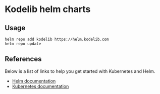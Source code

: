 # Kodelib helm charts

## Usage

    helm repo add kodelib https://helm.kodelib.com
    helm repo update

## References

Below is a list of links to help you get started with Kubernetes and Helm.

* [Helm documentation](https://helm.sh/docs/intro/quickstart/)
* [Kubernetes documentation](https://kubernetes.io/docs/home/)
